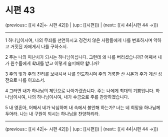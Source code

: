 # 시편 43

(previous:: [[시 42|← 시편 42]]) | (up:: [[시편]]) | (next:: [[시 44|시편 44 →]])

***




1 
하나님이시여, 나의 무죄를 선언하시고 경건치 않은 사람들에게 나를 변호하시며 악하고 거짓된 자에게서 나를 구하소서. 



2 
주는 나의 피난처가 되시는 하나님이십니다. 그런데 왜 나를 버리셨습니까? 어째서 내가 원수들에게 학대를 받고 이렇게 슬퍼해야 합니까? 



3 
주의 빛과 주의 진리를 보내셔서 나를 인도하시며 주의 거룩한 산 시온과 주가 계신 성전으로 나를 이끄소서. 



4 
그러면 내가 하나님의 제단으로 나아가겠습니다. 주는 나에게 최대의 기쁨입니다. 하나님이시여, 나의 하나님이시여, 내가 수금으로 주를 찬양하겠습니다. 



5 
내 영혼아, 어째서 네가 낙심하며 내 속에서 불안해 하는가? 너는 네 희망을 하나님께 두어라. 나는 내 구원이 되시는 하나님을 찬양하리라.

***

(previous:: [[시 42|← 시편 42]]) | (up:: [[시편]]) | (next:: [[시 44|시편 44 →]])
